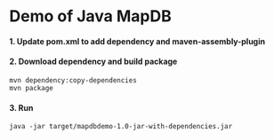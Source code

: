 Demo of Java MapDB
==================
#### 1. Update pom.xml to add dependency and maven-assembly-plugin

#### 2. Download dependency and build package
```
mvn dependency:copy-dependencies
mvn package
```

#### 3. Run
```
java -jar target/mapdbdemo-1.0-jar-with-dependencies.jar
```
